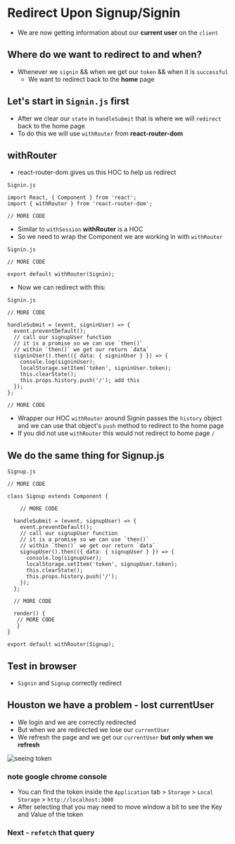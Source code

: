 # Redirect Upon Signup/Signin
* We are now getting information about our **current user** on the `client`

## Where do we want to redirect to and when?
* Whenever we `signin` && when we get our `token` && when it is `successful`
    - We want to redirect back to the **home** page

## Let's start in `Signin.js` first
* After we clear our `state` in `handleSubmit` that is where we will `redirect` back to the home page
* To do this we will use `withRouter` from **react-router-dom**

## withRouter
* react-router-dom gives us this HOC to help us redirect

`Signin.js`

```
import React, { Component } from 'react';
import { withRouter } from 'react-router-dom';

// MORE CODE
```

* Similar to `withSession` **withRouter** is a HOC
* So we need to wrap the Component we are working in with `withRouter`

`Signin.js`

```
// MORE CODE

export default withRouter(Signin);
```

* Now we can redirect with this:

`Signin.js`

```
// MORE CODE

handleSubmit = (event, signinUser) => {
  event.preventDefault();
  // call our signupUser function
  // it is a promise so we can use `then()`
  // within `then()` we get our return `data`
  signinUser().then(({ data: { signinUser } }) => {
    console.log(signinUser);
    localStorage.setItem('token', signinUser.token);
    this.clearState();
    this.props.history.push('/'); add this
  });
};

// MORE CODE
```

* Wrapper our HOC `withRouter` around Signin passes the `history` object and we can use that object's `push` method to redirect to the home page
* If you did not use `withRouter` this would not redirect to home page `/`

## We do the same thing for Signup.js
`Signup.js`

```
// MORE CODE

class Signup extends Component {

    // MORE CODE

  handleSubmit = (event, signupUser) => {
    event.preventDefault();
    // call our signupUser function
    // it is a promise so we can use `then()`
    // within `then()` we get our return `data`
    signupUser().then(({ data: { signupUser } }) => {
      console.log(signupUser);
      localStorage.setItem('token', signupUser.token);
      this.clearState();
      this.props.history.push('/');
    });
  };

  // MORE CODE

  render() {
   // MORE CODE
   }
}

export default withRouter(Signup);
```

## Test in browser
* `Signin` and `Signup` correctly redirect

## Houston we have a problem - lost currentUser
* We login and we are correctly redirected
* But when we are redirected we lose our `currentUser`
* We refresh the page and we get our `currentUser` **but only when we refresh**

![seeing token](https://i.imgur.com/CT1nAAJ.png)

### **note** google chrome console
* You can find the token inside the `Application` tab > `Storage` > `Local Storage` > `http://localhost:3000`
* After selecting that you may need to move window a bit to see the Key and Value of the token

### Next - `refetch` that query
